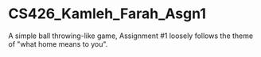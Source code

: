 # CS426_Kamleh_Farah_Asgn1
 A simple ball throwing-like game, Assignment #1 loosely follows the theme of "what home means to you".
